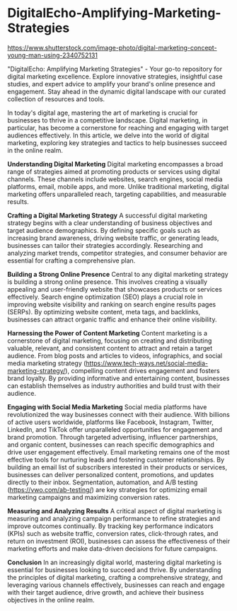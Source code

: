 # DigitalEcho-Amplifying-Marketing-Strategies
https://www.shutterstock.com/image-photo/digital-marketing-concept-young-man-using-2340752131

"DigitalEcho: Amplifying Marketing Strategies" - Your go-to repository for digital marketing excellence. Explore innovative strategies, insightful case studies, and expert advice to amplify your brand's online presence and engagement. Stay ahead in the dynamic digital landscape with our curated collection of resources and tools.

In today's digital age, mastering the art of marketing is crucial for businesses to thrive in a competitive landscape. Digital marketing, in particular, has become a cornerstone for reaching and engaging with target audiences effectively. In this article, we delve into the world of digital marketing, exploring key strategies and tactics to help businesses succeed in the online realm.

**Understanding Digital Marketing**
Digital marketing encompasses a broad range of strategies aimed at promoting products or services using digital channels. These channels include websites, search engines, social media platforms, email, mobile apps, and more. Unlike traditional marketing, digital marketing offers unparalleled reach, targeting capabilities, and measurable results.

**Crafting a Digital Marketing Strategy**
A successful digital marketing strategy begins with a clear understanding of business objectives and target audience demographics. By defining specific goals such as increasing brand awareness, driving website traffic, or generating leads, businesses can tailor their strategies accordingly. Researching and analyzing market trends, competitor strategies, and consumer behavior are essential for crafting a comprehensive plan.

**Building a Strong Online Presence**
Central to any digital marketing strategy is building a strong online presence. This involves creating a visually appealing and user-friendly website that showcases products or services effectively. Search engine optimization (SEO) plays a crucial role in improving website visibility and ranking on search engine results pages (SERPs). By optimizing website content, meta tags, and backlinks, businesses can attract organic traffic and enhance their online visibility.

**Harnessing the Power of Content Marketing**
Content marketing is a cornerstone of digital marketing, focusing on creating and distributing valuable, relevant, and consistent content to attract and retain a target audience. From blog posts and articles to videos, infographics, and social media marketing strategy (https://www.tech-ways.net/social-media-marketing-strategy/), compelling content drives engagement and fosters brand loyalty. By providing informative and entertaining content, businesses can establish themselves as industry authorities and build trust with their audience.

**Engaging with Social Media Marketing**
Social media platforms have revolutionized the way businesses connect with their audience. With billions of active users worldwide, platforms like Facebook, Instagram, Twitter, LinkedIn, and TikTok offer unparalleled opportunities for engagement and brand promotion. Through targeted advertising, influencer partnerships, and organic content, businesses can reach specific demographics and drive user engagement effectively.
Email marketing remains one of the most effective tools for nurturing leads and fostering customer relationships. By building an email list of subscribers interested in their products or services, businesses can deliver personalized content, promotions, and updates directly to their inbox. Segmentation, automation, and A/B testing (https://vwo.com/ab-testing/) are key strategies for optimizing email marketing campaigns and maximizing conversion rates.

**Measuring and Analyzing Results**
A critical aspect of digital marketing is measuring and analyzing campaign performance to refine strategies and improve outcomes continually. By tracking key performance indicators (KPIs) such as website traffic, conversion rates, click-through rates, and return on investment (ROI), businesses can assess the effectiveness of their marketing efforts and make data-driven decisions for future campaigns.

**Conclusion**
In an increasingly digital world, mastering digital marketing is essential for businesses looking to succeed and thrive. By understanding the principles of digital marketing, crafting a comprehensive strategy, and leveraging various channels effectively, businesses can reach and engage with their target audience, drive growth, and achieve their business objectives in the online realm.






